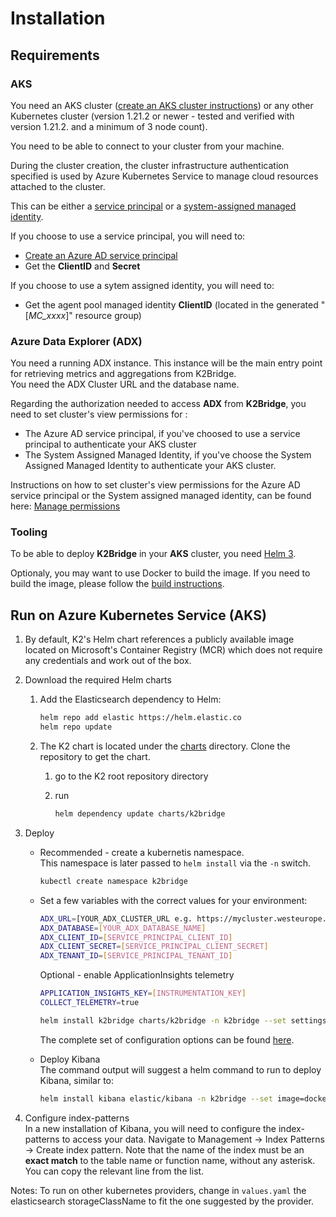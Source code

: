 # Installation

## Requirements

### AKS

You need an AKS cluster ([create an AKS cluster instructions](https://docs.microsoft.com/en-us/azure/aks/kubernetes-walkthrough-portal#create-an-aks-cluster)) or any other Kubernetes cluster (version 1.21.2 or newer - tested and verified with version 1.21.2. and a minimum of 3 node count).  

You need to be able to connect to your cluster from your machine.

During the cluster creation, the cluster infrastructure authentication specified is used by Azure Kubernetes Service to manage cloud resources attached to the cluster.  

This can be either a [service principal](https://docs.microsoft.com/en-us/azure/aks/kubernetes-service-principal?tabs=azure-cli) or a [system-assigned managed identity](https://docs.microsoft.com/en-us/azure/aks/use-managed-identity).

If you choose to use a service principal, you will need to:
* [Create an Azure AD service principal](https://docs.microsoft.com/en-us/azure/active-directory/develop/howto-create-service-principal-portal#create-an-azure-active-directory-application)
* Get the **ClientID** and **Secret**

If you choose to use a sytem assigned identity, you will need to:
* Get the agent pool managed identity **ClientID** (located in the generated "[_MC_xxxx_]" resource group)

### Azure Data Explorer (ADX)

You need a running ADX instance. This instance will be the main entry point for retrieving metrics and aggregations from K2Bridge.  
You need the ADX Cluster URL and the database name.

Regarding the authorization needed to access **ADX** from **K2Bridge**, you need to set cluster's view permissions for :
* The Azure AD service principal, if you've choosed to use a service principal to authenticate your AKS cluster
* The System Assigned Managed Identity, if you've choose the System Assigned Managed Identity to authenticate your AKS cluster.

Instructions on how to set cluster's view permissions for the Azure AD service principal or the System assigned managed identity, can be found here: [Manage permissions](https://docs.microsoft.com/en-us/azure/data-explorer/manage-database-permissions#manage-permissions-in-the-azure-portal)

### Tooling

To be able to deploy **K2Bridge** in your **AKS** cluster, you need [Helm 3](https://github.com/helm/helm#install).

Optionaly, you may want to use Docker to build the image.
If you need to build the image, please follow the [build instructions](./build.md).

## Run on Azure Kubernetes Service (AKS)

1. By default, K2's Helm chart references a publicly available image located on Microsoft's Container Registry (MCR) which does not require any credentials and work out of the box.

1. Download the required Helm charts

    1. Add the Elasticsearch dependency to Helm:

        ```sh
        helm repo add elastic https://helm.elastic.co
        helm repo update
        ```

    1. The K2 chart is located under the [charts](../charts) directory. Clone the repository to get the chart.

        1. go to the K2 root repository directory

        1. run

            ```sh
            helm dependency update charts/k2bridge
            ```

1. Deploy

    * Recommended - create a kubernetis namespace.  
         This namespace is later passed to `helm install` via the `-n` switch.

      ```sh
      kubectl create namespace k2bridge
      ```

    * Set a few variables with the correct values for your environment:

        ```sh
        ADX_URL=[YOUR_ADX_CLUSTER_URL e.g. https://mycluster.westeurope.kusto.windows.net]
        ADX_DATABASE=[YOUR_ADX_DATABASE_NAME]
        ADX_CLIENT_ID=[SERVICE_PRINCIPAL_CLIENT_ID]
        ADX_CLIENT_SECRET=[SERVICE_PRINCIPAL_CLIENT_SECRET]
        ADX_TENANT_ID=[SERVICE_PRINCIPAL_TENANT_ID]
        ```

        Optional - enable ApplicationInsights telemetry

        ```sh
        APPLICATION_INSIGHTS_KEY=[INSTRUMENTATION_KEY]
        COLLECT_TELEMETRY=true
        ```

        ```sh
        helm install k2bridge charts/k2bridge -n k2bridge --set settings.adxClusterUrl="$ADX_URL" --set settings.adxDefaultDatabaseName="$ADX_DATABASE" --set settings.aadClientId="$ADX_CLIENT_ID" --set settings.aadClientSecret="$ADX_CLIENT_SECRET" --set settings.aadTenantId="$ADX_TENANT_ID" [--set image.tag=7.10_latest] [--set settings.collectTelemetry=$COLLECT_TELEMETRY]
        ```

        The complete set of configuration options can be found [here](./configuration.md).

    * Deploy Kibana  
        The command output will suggest a helm command to run to deploy Kibana, similar to:

        ```sh
        helm install kibana elastic/kibana -n k2bridge --set image=docker.elastic.co/kibana/kibana-oss --set imageTag=7.10.2 --set elasticsearchHosts=http://k2bridge:8080
        ```

1. Configure index-patterns  
In a new installation of Kibana, you will need to configure the index-patterns to access your data.
Navigate to Management -> Index Patterns -> Create index pattern.
Note that the name of the index must be an **exact match** to the table name or function name, without any asterisk. You can copy the relevant line from the list.

Notes:
To run on other kubernetes providers, change in `values.yaml` the elasticsearch storageClassName to fit the one suggested by the provider.
